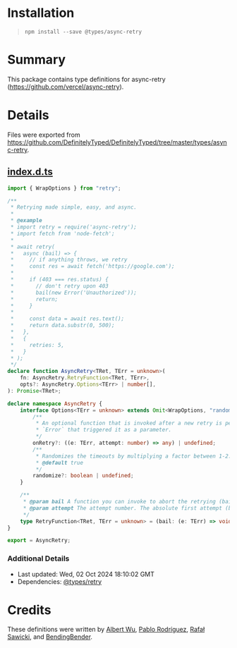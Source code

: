 # Installation
> `npm install --save @types/async-retry`

# Summary
This package contains type definitions for async-retry (https://github.com/vercel/async-retry).

# Details
Files were exported from https://github.com/DefinitelyTyped/DefinitelyTyped/tree/master/types/async-retry.
## [index.d.ts](https://github.com/DefinitelyTyped/DefinitelyTyped/tree/master/types/async-retry/index.d.ts)
````ts
import { WrapOptions } from "retry";

/**
 * Retrying made simple, easy, and async.
 *
 * @example
 * import retry = require('async-retry');
 * import fetch from 'node-fetch';
 *
 * await retry(
 *   async (bail) => {
 *     // if anything throws, we retry
 *     const res = await fetch('https://google.com');
 *
 *     if (403 === res.status) {
 *       // don't retry upon 403
 *       bail(new Error('Unauthorized'));
 *       return;
 *     }
 *
 *     const data = await res.text();
 *     return data.substr(0, 500);
 *   },
 *   {
 *     retries: 5,
 *   }
 * );
 */
declare function AsyncRetry<TRet, TErr = unknown>(
    fn: AsyncRetry.RetryFunction<TRet, TErr>,
    opts?: AsyncRetry.Options<TErr> | number[],
): Promise<TRet>;

declare namespace AsyncRetry {
    interface Options<TErr = unknown> extends Omit<WrapOptions, "randomize"> {
        /**
         * An optional function that is invoked after a new retry is performed. It's passed the
         * `Error` that triggered it as a parameter.
         */
        onRetry?: ((e: TErr, attempt: number) => any) | undefined;
        /**
         * Randomizes the timeouts by multiplying a factor between 1-2.
         * @default true
         */
        randomize?: boolean | undefined;
    }

    /**
     * @param bail A function you can invoke to abort the retrying (bail).
     * @param attempt The attempt number. The absolute first attempt (before any retries) is `1`.
     */
    type RetryFunction<TRet, TErr = unknown> = (bail: (e: TErr) => void, attempt: number) => TRet | Promise<TRet>;
}

export = AsyncRetry;

````

### Additional Details
 * Last updated: Wed, 02 Oct 2024 18:10:02 GMT
 * Dependencies: [@types/retry](https://npmjs.com/package/@types/retry)

# Credits
These definitions were written by [Albert Wu](https://github.com/albertywu), [Pablo Rodríguez](https://github.com/MeLlamoPablo), [Rafał Sawicki](https://github.com/rafsawicki), and [BendingBender](https://github.com/BendingBender).
